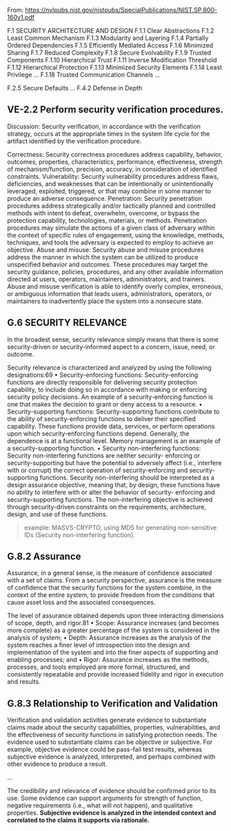 From: https://nvlpubs.nist.gov/nistpubs/SpecialPublications/NIST.SP.800-160v1.pdf

F.1 SECURITY ARCHITECTURE AND DESIGN
F.1.1 Clear Abstractions
F.1.2 Least Common Mechanism
F.1.3 Modularity and Layering
F.1.4 Partially Ordered Dependencies
F.1.5 Efficiently Mediated Access
F.1.6 Minimized Sharing
F.1.7 Reduced Complexity
F.1.8 Secure Evolvability
F.1.9 Trusted Components
F.1.10 Hierarchical Trust
F.1.11 Inverse Modification Threshold
F.1.12 Hierarchical Protection
F.1.13 Minimized Security Elements
F.1.14 Least Privilege
...
F.1.18 Trusted Communication Channels
...

F.2.5 Secure Defaults
...
F.4.2 Defense in Depth


## VE-2.2 Perform security verification procedures.

Discussion: Security verification, in accordance with the verification strategy, occurs at the
appropriate times in the system life cycle for the artifact identified by the verification procedure.

Correctness:
Security correctness procedures address capability, behavior, outcomes, properties, characteristics,
performance, effectiveness, strength of mechanism/function, precision, accuracy, in consideration
of identified constraints.
Vulnerability:
Security vulnerability procedures address flaws, deficiencies, and weaknesses that can be
intentionally or unintentionally leveraged, exploited, triggered, or that may combine in some
manner to produce an adverse consequence.
Penetration:
Security penetration procedures address strategically and/or tactically planned and controlled
methods with intent to defeat, overwhelm, overcome, or bypass the protection capability,
technologies, materials, or methods. Penetration procedures may simulate the actions of a given
class of adversary within the context of specific rules of engagement, using the knowledge,
methods, techniques, and tools the adversary is expected to employ to achieve an objective.
Abuse and misuse:
Security abuse and misuse procedures address the manner in which the system can be utilized to
produce unspecified behavior and outcomes. These procedures may target the security guidance,
policies, procedures, and any other available information directed at users, operators, maintainers,
administrators, and trainers. Abuse and misuse verification is able to identify overly complex,
erroneous, or ambiguous information that leads users, administrators, operators, or maintainers to
inadvertently place the system into a nonsecure state.

## G.6 SECURITY RELEVANCE

In the broadest sense, security relevance simply means that there is some security-driven or
security-informed aspect to a concern, issue, need, or outcome.

Security relevance is characterized and analyzed by using the following designations:69
• Security-enforcing functions: Security-enforcing functions are directly responsible for
delivering security protection capability, to include doing so in accordance with making or
enforcing security policy decisions. An example of a security-enforcing function is one that
makes the decision to grant or deny access to a resource.
• Security-supporting functions: Security-supporting functions contribute to the ability of
security-enforcing functions to deliver their specified capability. These functions provide
data, services, or perform operations upon which security-enforcing functions depend.
Generally, the dependence is at a functional level. Memory management is an example of a
security-supporting function.
• Security non-interfering functions: Security non-interfering functions are neither security-
enforcing or security-supporting but have the potential to adversely affect (i.e., interfere with
or corrupt) the correct operation of security-enforcing and security-supporting functions.
Security non-interfering should be interpreted as a design assurance objective, meaning that,
by design, these functions have no ability to interfere with or alter the behavior of security-
enforcing and security-supporting functions. The non-interfering objective is achieved
through security-driven constraints on the requirements, architecture, design, and use of these
functions.

> example: MASVS-CRYPTO, using MD5 for generating non-sensitive IDs (Security non-interfering function).


## G.8.2 Assurance
Assurance, in a general sense, is the measure of confidence associated with a set of claims. From
a security perspective, assurance is the measure of confidence that the security functions for the
system combine, in the context of the entire system, to provide freedom from the conditions that
cause asset loss and the associated consequences. 

The level of assurance obtained depends upon three interacting dimensions of scope, depth, and
rigor.81
• Scope: Assurance increases (and becomes more complete) as a greater percentage of the
system is considered in the analysis of system;
• Depth: Assurance increases as the analysis of the system reaches a finer level of introspection
into the design and implementation of the system and into the finer aspects of supporting and
enabling processes; and
• Rigor: Assurance increases as the methods, processes, and tools employed are more formal,
structured, and consistently repeatable and provide increased fidelity and rigor in execution
and results.


## G.8.3 Relationship to Verification and Validation
Verification and validation activities generate evidence to substantiate claims made about the
security capabilities, properties, vulnerabilities, and the effectiveness of security functions in
satisfying protection needs. The evidence used to substantiate claims can be objective or
subjective. For example, objective evidence could be pass-fail test results, whereas subjective
evidence is analyzed, interpreted, and perhaps combined with other evidence to produce a result.

...

The credibility and relevance of evidence should be confirmed prior to its use.
Some evidence can support arguments for strength of function, negative requirements (i.e., what
will not happen), and qualitative properties. **Subjective evidence is analyzed in the intended
context and correlated to the claims it supports via rationale.**
